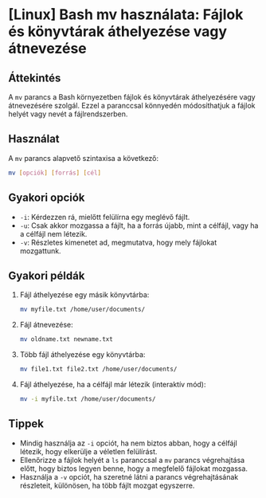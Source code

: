 # [Linux] Bash mv használata: Fájlok és könyvtárak áthelyezése vagy átnevezése

## Áttekintés
A `mv` parancs a Bash környezetben fájlok és könyvtárak áthelyezésére vagy átnevezésére szolgál. Ezzel a paranccsal könnyedén módosíthatjuk a fájlok helyét vagy nevét a fájlrendszerben.

## Használat
A `mv` parancs alapvető szintaxisa a következő:

```bash
mv [opciók] [forrás] [cél]
```

## Gyakori opciók
- `-i`: Kérdezzen rá, mielőtt felülírna egy meglévő fájlt.
- `-u`: Csak akkor mozgassa a fájlt, ha a forrás újabb, mint a célfájl, vagy ha a célfájl nem létezik.
- `-v`: Részletes kimenetet ad, megmutatva, hogy mely fájlokat mozgattunk.

## Gyakori példák
1. Fájl áthelyezése egy másik könyvtárba:
   ```bash
   mv myfile.txt /home/user/documents/
   ```

2. Fájl átnevezése:
   ```bash
   mv oldname.txt newname.txt
   ```

3. Több fájl áthelyezése egy könyvtárba:
   ```bash
   mv file1.txt file2.txt /home/user/documents/
   ```

4. Fájl áthelyezése, ha a célfájl már létezik (interaktív mód):
   ```bash
   mv -i myfile.txt /home/user/documents/
   ```

## Tippek
- Mindig használja az `-i` opciót, ha nem biztos abban, hogy a célfájl létezik, hogy elkerülje a véletlen felülírást.
- Ellenőrizze a fájlok helyét a `ls` paranccsal a `mv` parancs végrehajtása előtt, hogy biztos legyen benne, hogy a megfelelő fájlokat mozgassa.
- Használja a `-v` opciót, ha szeretné látni a parancs végrehajtásának részleteit, különösen, ha több fájlt mozgat egyszerre.